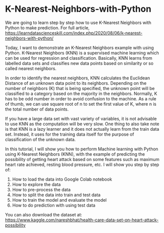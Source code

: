 # K-Nearest-Neighbors-with-Python
We are going to learn step by step how to use K-Nearest Neighbors with Python to make prediction. For full article, https://learndatascienceskill.com/index.php/2020/08/06/k-nearest-neighbors-with-python/

Today, I want to demonstrate an K-Nearest Neighbors example with using Python. K-Nearest Neighbors (KNN) is a supervised machine learning which can be used for regression and classification. Basically, KNN learns from labelled data sets and classifies new data points based on similarity or so called nearest neighbors.

In order to identify the nearest neighbors, KNN calculates the Euclidean Distance of an unknown data point to its neighbors. Depending on the number of neighbors (K) that is being specified, the unknown point will be classified to a category based on the majority in the neighbors. Normally, K has to be odd number in order to avoid confusion to the machine. As a rule of thumb, we can use square root of n to set the first value of K, where n is the total number of data points.

If you have a large data set with vast variety of variables, it is not advisable to use KNN as the computation will be very slow. One thing to also take note is that KNN is a lazy learner and it does not actually learn from the train data set. Instead, it uses for the training data itself for the purpose of classification of the unknown data.

In this tutorial, I will show you how to perform Machine learning with Python using K-Nearest Neighbors (KNN), with the example of predicting the possibility of getting heart attack based on some features such as maximum heart rate achieved, resting blood pressure, etc. I will show you step by step of:

1. How to load the data into Google Colab notebook
2. How to explore the data
3. How to pre-process the data
4. How to split the data into train and test data
5. How to train the model and evaluate the model
6. How to do prediction with using test data

You can also download the dataset at:
https://www.kaggle.com/nareshbhat/health-care-data-set-on-heart-attack-possibility
